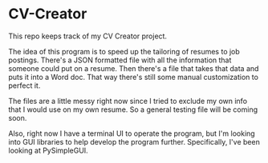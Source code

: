 # CV-Creator

This repo keeps track of my CV Creator project.

The idea of this program is to speed up the tailoring of resumes to job postings. There's a JSON formatted file with all the information that someone could put on a resume. Then there's a file that takes that data and puts it into a Word doc. That way there's still some manual customization to perfect it.

The files are a little messy right now since I tried to exclude my own info that I would use on my own resume. So a general testing file will be coming soon.

Also, right now I have a terminal UI to operate the program, but I'm looking into GUI libraries to help develop the program further. Specifically, I've been looking at PySimpleGUI.
